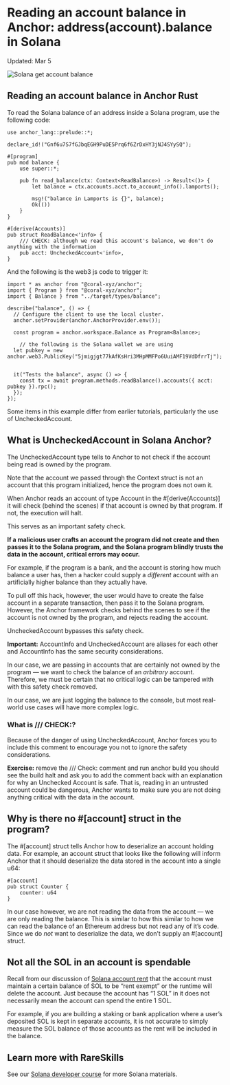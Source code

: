 # Reading an account balance in Anchor: address(account).balance in Solana

Updated: Mar 5

![Solana get account balance](https://static.wixstatic.com/media/935a00_8742c65f9a7a48e3b6db4aa916303cd0~mv2.jpg/v1/fill/w_740,h_416,al_c,q_80,usm_0.66_1.00_0.01,enc_auto/935a00_8742c65f9a7a48e3b6db4aa916303cd0~mv2.jpg)

## Reading an account balance in Anchor Rust

To read the Solana balance of an address inside a Solana program, use the following code:

```
use anchor_lang::prelude::*;

declare_id!("Gnf6u7S7fGJbqEGH9PuDE5Prq6f6ZrDxHY3jNJ4SYySQ");

#[program]
pub mod balance {
    use super::*;

    pub fn read_balance(ctx: Context<ReadBalance>) -> Result<()> {
        let balance = ctx.accounts.acct.to_account_info().lamports();

        msg!("balance in Lamports is {}", balance);
        Ok(())
    }
}

#[derive(Accounts)]
pub struct ReadBalance<'info> {
    /// CHECK: although we read this account's balance, we don't do anything with the information
    pub acct: UncheckedAccount<'info>,
}
```

And the following is the web3 js code to trigger it:

```
import * as anchor from "@coral-xyz/anchor";
import { Program } from "@coral-xyz/anchor";
import { Balance } from "../target/types/balance";

describe("balance", () => {
  // Configure the client to use the local cluster.
  anchor.setProvider(anchor.AnchorProvider.env());

  const program = anchor.workspace.Balance as Program<Balance>;

	// the following is the Solana wallet we are using
  let pubkey = new anchor.web3.PublicKey("5jmigjgt77kAfKsHri3MHpMMFPo6UuiAMF19VdDfrrTj");


  it("Tests the balance", async () => {
    const tx = await program.methods.readBalance().accounts({ acct: pubkey }).rpc();
  });
});
```

Some items in this example differ from earlier tutorials, particularly the use of UncheckedAccount.

## What is UncheckedAccount in Solana Anchor?

The UncheckedAccount type tells to Anchor to not check if the account being read is owned by the program.

Note that the account we passed through the Context struct is not an account that this program initialized, hence the program does not own it.

When Anchor reads an account of type Account in the #[derive(Accounts)] it will check (behind the scenes) if that account is owned by that program. If not, the execution will halt.

This serves as an important safety check.

**If a malicious user crafts an account the program did not create and then passes it to the Solana program, and the Solana program blindly trusts the data in the account, critical errors may occur.**

For example, if the program is a bank, and the account is storing how much balance a user has, then a hacker could supply a *different* account with an artificially higher balance than they actually have.

To pull off this hack, however, the user would have to create the false account in a separate transaction, then pass it to the Solana program. However, the Anchor framework checks behind the scenes to see if the account is not owned by the program, and rejects reading the account.

UncheckedAccount bypasses this safety check.

**Important:** AccountInfo and UncheckedAccount are aliases for each other and AccountInfo has the same security considerations.

In our case, we are passing in accounts that are certainly not owned by the program — we want to check the balance of an *arbitrary* account. Therefore, we must be certain that no critical logic can be tampered with with this safety check removed.

In our case, we are just logging the balance to the console, but most real-world use cases will have more complex logic.

### What is /// CHECK:?

Because of the danger of using UncheckedAccount, Anchor forces you to include this comment to encourage you not to ignore the safety considerations.

**Exercise:** remove the /// Check: comment and run anchor build you should see the build halt and ask you to add the comment back with an explanation for why an Unchecked Account is safe. That is, reading in an untrusted account could be dangerous, Anchor wants to make sure you are not doing anything critical with the data in the account.

## Why is there no #[account] struct in the program?

The #[account] struct tells Anchor how to deserialize an account holding data. For example, an account struct that looks like the following will inform Anchor that it should deserialize the data stored in the account into a single u64:

```
#[account]
pub struct Counter {
	counter: u64
}
```

In our case however, we are not reading the data from the account — we are only reading the balance. This is similar to how this similar to how we can read the balance of an Ethereum address but not read any of it’s code. Since we do *not* want to deserialize the data, we don’t supply an #[account] struct.

## Not all the SOL in an account is spendable

Recall from our discussion of [Solana account rent](https://www.rareskills.io/post/solana-account-rent) that the account must maintain a certain balance of SOL to be “rent exempt” or the runtime will delete the account. Just because the account has “1 SOL” in it does not necessarily mean the account can spend the entire 1 SOL.

For example, if you are building a staking or bank application where a user’s deposited SOL is kept in separate accounts, it is not accurate to simply measure the SOL balance of those accounts as the rent will be included in the balance.

## Learn more with RareSkills

See our [Solana developer course](https://www.rareskills.io/solana-tutorial) for more Solana materials.